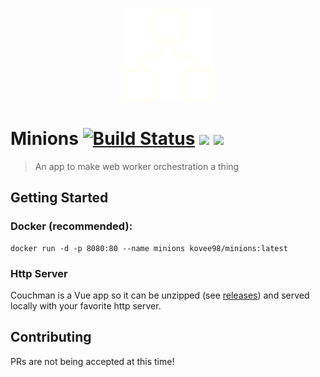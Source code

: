 <p align="center"><img src="src/assets/images/logo.svg" width="150"/></p>

# Minions [![Build Status](https://travis-ci.com/Kovee98/minions.svg?branch=develop)](https://travis-ci.com/Kovee98/minions) <img src="https://badgen.net/docker/pulls/kovee98/minions"/> <img src="https://badgen.net/docker/size/kovee98/minions/latest"/>
> An app to make web worker orchestration a thing

## Getting Started
### Docker (recommended):
```
docker run -d -p 8080:80 --name minions kovee98/minions:latest
```

### Http Server
Couchman is a Vue app so it can be unzipped (see [releases](https://github.com/Kovee98/minions/releases)) and served locally with your favorite http server.

## Contributing
PRs are not being accepted at this time!

